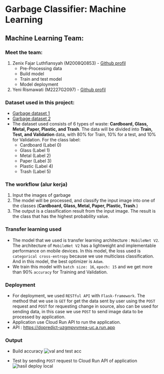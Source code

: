 # Garbage Classifier: Machine Learning

## Machine Learning Team:
### Meet the team:
   1. Zenix Fajar Luthfiansyah (M2008Q0853) - [Github profil](https://github.com/zenyxfajar)
        - Pre-Processing data
        - Build model
        - Train and test model
        - Model deployment
   2. Yeni Rismawati (M2227G2097) - [Github profil](https://github.com/yenirsmwati)
### Dataset used in this project:
   -  [Garbage dataset 1](https://www.kaggle.com/datasets/mostafaabla/garbage-classification)
   -  [Garbage dataset 2](https://www.kaggle.com/code/aadhavvignesh/pytorch-garbage-classification-95-accuracy/data)
   -  The dataset used consists of 6 types of waste: **Cardboard, Glass, Metal, Paper, Plastic, and Trash**. The data will be divided into **Train, Test, and Validation** data, with 80% for Train, 10% for a test, and 10% for Validation. For the class label: 
      - Cardboard (Label 0)
      - Glass (Label 1)
      - Metal (Label 2)
      - Paper (Label 3)
      - Plastic (Label 4)
      - Trash (Label 5)
### The workflow (alur kerja)
   1. Input the images of garbage
   2. The model will be processed, and classify the input image into one of the classes (**Cardboard, Glass, Metal, Paper, Plastic, Trash**.)
   3. The output is a classification result from the input image. The result is the class that has the highest probability value.

### Transfer learning used
   - The model that we used is transfer learning architecture : `MobileNet V2`. The architecture of `MobileNet V2` has a lightweight and implementable performance on mobile devices. In this model, the loss used is `categorical cross-entropy` because we use multiclass classification. And in this model, the best optimizer is `Adam`.
   - We train this model with `batch size: 16`, `epoch: 15` and we get more than 90% `accuracy` for Training and Validation.
### Deployment
   - For deployment, we used `RESTful API` with `Flask-framework`. The method that we use is `GET` for get the data sent by user using the `POST` request and `POST` for requesting change in source, also can be used for sending data, in this case we use `POST` to send image data to be processed by application.
   - Application use Cloud Run API to run the application.
   - API : https://dopredict-uzgmpvvmea-uc.a.run.app

### Output
   - Build accuracy
   ![val and test acc](https://user-images.githubusercontent.com/101339523/173274341-268779f1-c4ac-4ab9-9319-237d60f27a99.png)

   - Test by sending `POST` request to Cloud Run API of application
   ![hasil deploy local](https://user-images.githubusercontent.com/101339523/173274358-65574ea7-cccd-4a6c-9c79-f6aefad78d73.jpg)
